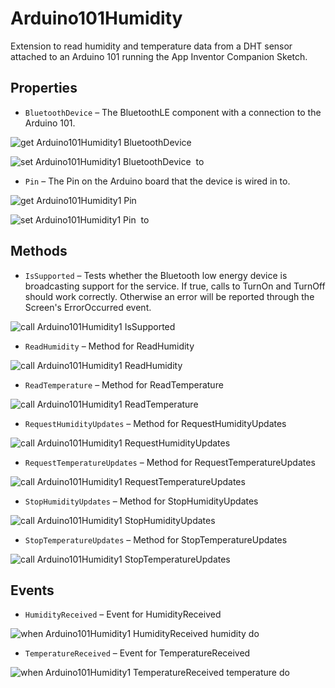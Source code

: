 # Arduino101Humidity

Extension to read humidity and temperature data from a DHT sensor attached to an Arduino 101
 running the App Inventor Companion Sketch.

## Properties

+ <a name="BluetoothDevice"></a>`BluetoothDevice` – The BluetoothLE component with a connection to the Arduino 101.


![get Arduino101Humidity1 BluetoothDevice ](blocks/Arduino101Humidity.BluetoothDevice_getter.svg)


![set Arduino101Humidity1 BluetoothDevice  to](blocks/Arduino101Humidity.BluetoothDevice_setter.svg)

+ <a name="Pin"></a>`Pin` – The Pin on the Arduino board that the device is wired in to.


![get Arduino101Humidity1 Pin ](blocks/Arduino101Humidity.Pin_getter.svg)


![set Arduino101Humidity1 Pin  to](blocks/Arduino101Humidity.Pin_setter.svg)

## Methods

+ <a name="IsSupported"></a>`IsSupported` – Tests whether the Bluetooth low energy device is broadcasting support for the service. If true,
 calls to TurnOn and TurnOff should work correctly. Otherwise an error will be reported through
 the Screen's ErrorOccurred event.

![call Arduino101Humidity1 IsSupported](blocks/Arduino101Humidity.IsSupported.svg)

+ <a name="ReadHumidity"></a>`ReadHumidity` – Method for ReadHumidity

![call Arduino101Humidity1 ReadHumidity](blocks/Arduino101Humidity.ReadHumidity.svg)

+ <a name="ReadTemperature"></a>`ReadTemperature` – Method for ReadTemperature

![call Arduino101Humidity1 ReadTemperature](blocks/Arduino101Humidity.ReadTemperature.svg)

+ <a name="RequestHumidityUpdates"></a>`RequestHumidityUpdates` – Method for RequestHumidityUpdates

![call Arduino101Humidity1 RequestHumidityUpdates](blocks/Arduino101Humidity.RequestHumidityUpdates.svg)

+ <a name="RequestTemperatureUpdates"></a>`RequestTemperatureUpdates` – Method for RequestTemperatureUpdates

![call Arduino101Humidity1 RequestTemperatureUpdates](blocks/Arduino101Humidity.RequestTemperatureUpdates.svg)

+ <a name="StopHumidityUpdates"></a>`StopHumidityUpdates` – Method for StopHumidityUpdates

![call Arduino101Humidity1 StopHumidityUpdates](blocks/Arduino101Humidity.StopHumidityUpdates.svg)

+ <a name="StopTemperatureUpdates"></a>`StopTemperatureUpdates` – Method for StopTemperatureUpdates

![call Arduino101Humidity1 StopTemperatureUpdates](blocks/Arduino101Humidity.StopTemperatureUpdates.svg)

## Events

+ <a name="HumidityReceived"></a>`HumidityReceived` – Event for HumidityReceived

![when Arduino101Humidity1 HumidityReceived humidity do](blocks/Arduino101Humidity.HumidityReceived.svg)

+ <a name="TemperatureReceived"></a>`TemperatureReceived` – Event for TemperatureReceived

![when Arduino101Humidity1 TemperatureReceived temperature do](blocks/Arduino101Humidity.TemperatureReceived.svg)


